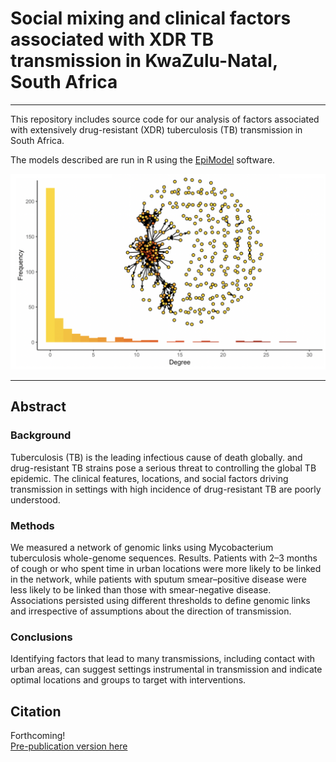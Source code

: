 Social mixing and clinical factors associated with XDR TB transmission in KwaZulu-Natal, South Africa
================

------------------------------------------------------------------------

This repository includes source code for our analysis of factors associated with extensively drug-resistant (XDR) tuberculosis (TB) transmission in South Africa.

The models described are run in R using the [EpiModel](https://www.epimodel.org/) software.

![Transmission network of XDR TB in KwaZulu-Natal, South Africa](https://github.com/kbratnelson/tb-ergms/blob/master/TransmissionHeterogeneity/Nelson_Fig1.png)

------------------------------------------------------------------------

Abstract
--------

### Background

Tuberculosis (TB) is the leading infectious cause of death globally. and drug-resistant TB strains pose a serious threat to controlling the global TB epidemic. The clinical features, locations, and social factors driving transmission in settings with high incidence of drug-resistant TB are poorly understood.

### Methods

We measured a network of genomic links using Mycobacterium tuberculosis whole-genome sequences. Results. Patients with 2–3 months of cough or who spent time in urban locations were more likely to be linked in the network, while patients with sputum smear–positive disease were less likely to be linked than those with smear-negative disease. Associations persisted using different thresholds to define genomic links and irrespective of assumptions about the direction of transmission.

### Conclusions

Identifying factors that lead to many transmissions, including contact with urban areas, can suggest settings instrumental in transmission and indicate optimal locations and groups to target with interventions.

Citation
--------

Forthcoming!  
[Pre-publication version here](https://academic.oup.com/cid/advance-article/doi/10.1093/cid/ciz636/5531655)
